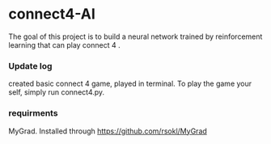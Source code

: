 # connect4-AI
The goal of this project is to build a neural network trained by reinforcement learning that can play connect 4 .

### Update log
created basic connect 4 game, played in terminal.
To play the game your self, simply run connect4.py.

### requirments
MyGrad. Installed through https://github.com/rsokl/MyGrad
